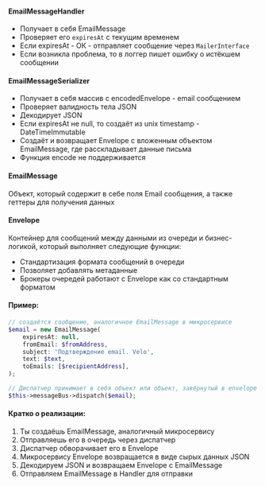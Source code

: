 #### EmailMessageHandler
- Получает в себя EmailMessage
- Проверяет его `expiresAt` с текущим временем
- Если expiresAt - ОК - отправляет сообщение через `MailerInterface`
- Если возникла проблема, то в логгер пишет ошибку о истёкшем сообщении

#### EmailMessageSerializer
- Получает в себя массив с encodedEnvelope - email сообщением
- Проверяет валидность тела JSON
- Декодирует JSON
- Если expiresAt не null, то создаёт из unix timestamp - DateTimeImmutable
- Создаёт и возвращает Envelope с вложенным объектом EmailMessage, где расскладывает данные письма
- Функция encode не поддерживается

#### EmailMessage
Объект, который содержит в себе поля Email сообщения, а также геттеры для получения данных

#### Envelope
Контейнер для сообщений между данными из очереди и бизнес-логикой, который выполняет следующие функции:
- Стандартизация формата сообщений в очереди
- Позволяет добавлять метаданные
- Брокеры очередей работают с Envelope как со стандартным форматом


#### Пример:
```php
// создаётся сообщение, аналогичное EmailMessage в микросервисе
$email = new EmailMessage(  
    expiresAt: null,  
    fromEmail: $fromAddress,  
    subject: 'Подтверждение email. Velo',  
    text: $text,  
    toEmails: [$recipientAddress],  
);

// Диспатчер принимает в себя объект или объект, завёрнутый в envelope
$this->messageBus->dispatch($email);
```


#### Кратко о реализации:
1. Ты создаёшь EmailMessage, аналогичный микросервису
2. Отправляешь его в очередь через диспатчер
3. Диспатчер обворачивает его в Envelope
4. Микросервису Envelope возвращается в виде сырых данных JSON
5. Декодируем JSON и возвращаем Envelope с EmailMessage
6. Отправляем EmailMessage в Handler для отправки